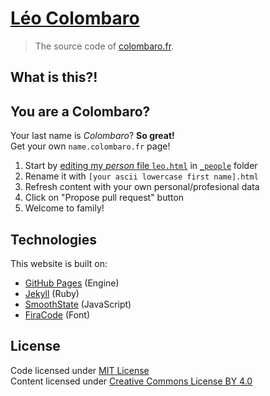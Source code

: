 # [Léo Colombaro](https://colombaro.fr)

> The source code of [colombaro.fr](https://colombaro.fr).

## What is this?!

## You are a Colombaro?

Your last name is _Colombaro_? **So great!**  
Get your own `name.colombaro.fr` page!

1. Start by [editing my _person_ file `leo.html`](https://github.com/LeoColomb/leocolomb.github.io/edit/master/_people/leo.html) in [`_people`](_people) folder
2. Rename it with `[your ascii lowercase first name].html`
3. Refresh content with your own personal/profesional data
4. Click on "Propose pull request" button
5. Welcome to family!

## Technologies

This website is built on:
* [GitHub Pages](https://pages.github.com/) (Engine)
* [Jekyll](https://jekyllrb.com/) (Ruby)
* [SmoothState](https://miguel-perez.github.io/smoothState.js/) (JavaScript)
* [FiraCode](https://github.com/tonsky/FiraCode) (Font)

## License

Code licensed under [MIT License](LICENSE)  
Content licensed under [Creative Commons License BY 4.0](https://creativecommons.org/licenses/by/4.0/)
